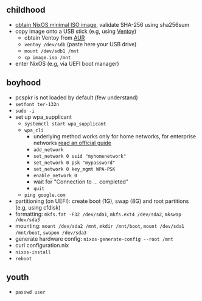 ## childhood

- [obtain NixOS minimal ISO image](https://nixos.org/download), validate SHA-256 using sha256sum
- copy image onto a USB stick (e.g, using [Ventoy](https://www.ventoy.net/en/index.html))
  - obtain Ventoy from [AUR](https://aur.archlinux.org/ventoy-bin.git)
  - `ventoy /dev/sdb` (paste here your USB drive)
  - `mount /dev/sdb1 /mnt`
  - `cp image.iso /mnt`
- enter NixOS (e.g, via UEFI boot manager)

## boyhood
- pcspkr is not loaded by default (few understand)
- `setfont ter-132n`
- `sudo -i`
- set up wpa_supplicant
  - `systemctl start wpa_supplicant`
  - `wpa_cli`
    - underlying method works only for home networks, for enterprise networks [read an official guide](https://nixos.org/manual/nixos/stable/#sec-installation-manual-networking)
    - `add_network`
    - `set_network 0 ssid "myhomenetwork"`
    - `set_network 0 psk "mypassword"`
    - `set_network 0 key_mgmt WPA-PSK`
    - `enable_network 0`
    - wait for "Connection to ... completed"
    - `quit`
  - `ping google.com`
- partitioning (on UEFI): create boot (1G), swap (8G) and root partitions (e.g, using cfdisk)
- formatting: `mkfs.fat -F32 /dev/sda1`, `mkfs.ext4 /dev/sda2`, `mkswap /dev/sda3`
- mounting: `mount /dev/sda2 /mnt`, `mkdir /mnt/boot`, `mount /dev/sda1 /mnt/boot`, `swapon /dev/sda3`
- generate hardware config: `nixos-generate-config --root /mnt`
- curl configuration.nix
- `nixos-install`
- `reboot`

## youth
- `passwd user`
